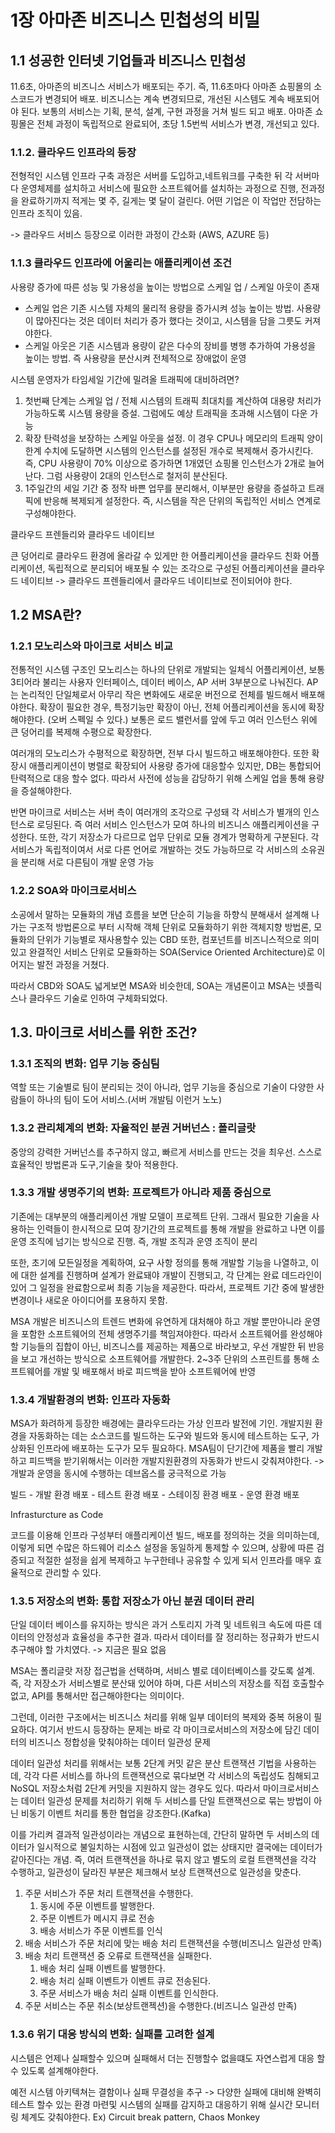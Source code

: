 # 1장 아마존 비즈니스 민첩성의 비밀

## 1.1 성공한 인터넷 기업들과 비즈니스 민첩성

11.6초, 아마존의 비즈니스 서비스가 배포되는 주기. 즉, 11.6초마다 아마존 쇼핑몰의 소스코드가 변경되어 배포. 비즈니스는 계속 변경되므로, 개선된 시스템도 계속 배포되어야 된다. 보통의 서비스는 기획, 분석, 설계, 구현 과정을 거쳐 빌드 되고 배포. 아마존 쇼핑몰은 전체 과정이 독립적으로 완료되어, 초당 1.5번씩 서비스가 변경, 개선되고 있다. 

### 1.1.2. 클라우드 인프라의 등장

전형적인 시스템 인프라 구축 과정은 서버를 도입하고,네트워크를 구축한 뒤 각 서버마다 운영체제를 설치하고 서비스에 필요한 소프트웨어를 설치하는 과정으로 진행, 전과정을 완료하기까지 적게는 몇 주, 길게는 몇 달이 걸린다. 어떤 기업은 이 작업만 전담하는 인프라 조직이 있음. 

-&gt; 클라우드 서비스 등장으로 이러한 과정이 간소화 \(AWS, AZURE 등\)

### 1.1.3 클라우드 인프라에 어울리는 애플리케이션 조건

사용량 증가에 따른 성능 및 가용성을 높이는 방법으로 스케일 업 / 스케일 아웃이 존재

* 스케일 업은 기존 시스템 자체의 물리적 용량을 증가시켜 성능 높이는 방법. 사용량이 많아진다는 것은 데이터 처리가 증가 했다는 것이고, 시스템을 담을 그릇도 커져야한다.
* 스케일 아웃은 기존 시스템과 용량이 같은 다수의 장비를 병행 추가하여 가용성을 높이는 방법. 즉 사용량을 분산시켜 전체적으로 장애없이 운영

시스템 운영자가 타임세일 기간에 밀려올 트래픽에 대비하려면?

1. 첫번째 단계는 스케일 업 / 전체 시스템의 트래픽 최대치를 계산하여 대용량 처리가 가능하도록 시스템 용량을 증설. 그럼에도 예상 트래픽을 초과해 시스템이 다운 가능
2. 확장 탄력성을 보장하는 스케일 아웃을 설정. 이 경우 CPU나 메모리의 트래픽 양이 한계 수치에 도달하면 시스템의 인스턴스를 설정된 개수로 복제해서 증가시킨다. 즉, CPU 사용량이 70% 이상으로 증가하면 1개였던 쇼핑몰 인스턴스가 2개로 늘어난다. 그럼 사용량이 2대의 인스턴스로 철저히 분산된다. 
3. 1주일간의 세일 기간 중 정작 바쁜 업무를 분리해서, 이부분만 용량을 증설하고 트래픽에 반응해 복제되게 설정한다. 즉, 시스템을 작은 단위의 독립적인 서비스 연계로 구성해야한다. 

클라우드 프렌들리와 클라우드 네이티브

큰 덩어리로 클라우드 환경에 올라갈 수 있게만 한 어플리케이션을 클라우드 친화 어플리케이션, 독립적으로 분리되어 배포될 수 있는 조각으로 구성된 어플리케이션을 클라우드 네이티브 -&gt; 클라우드 프렌들리에서 클라우드 네이티브로 전이되어야 한다.

## 1.2 MSA란?

### 1.2.1 모노리스와 마이크로 서비스 비교

전통적인 시스템 구조인 모노리스는 하나의 단위로 개발되는 일체식 어플리케이션, 보통 3티어라 불리는 사용자 인터페이스, 데이터 베이스, AP 서버 3부분으로 나눠진다. AP 는 논리적인 단일체로서 아무리 작은 변화에도 새로운 버전으로 전체를 빌드해서 배포해야한다. 확장이 필요한 경우, 특정기능만 확장이 아닌, 전체 어플리케이션을 동시에 확장해야한다. \(오버 스펙일 수 있다.\) 보통은 로드 밸런서를 앞에 두고 여러 인스턴스 위에 큰 덩어리를 복제해 수평으로 확장한다.

여러개의 모노리스가 수평적으로 확장하면, 전부 다시 빌드하고 배포해야한다. 또한 확장시 애플리케이션이 병렬로 확장되어 사용량 증가에 대응할수 있지만, DB는 통합되어 탄력적으로 대응 할수 없다. 따라서 사전에 성능을 감당하기 위해 스케일 업을 통해 용량을 증설해야한다. 

반면 마이크로 서비스는 서버 측이 여러개의 조각으로 구성돼 각 서비스가 별개의 인스턴스로 로딩된다. 즉 여러 서비스 인스턴스가 모여 하나의 비즈니스 애플리케이션을 구성한다. 또한, 각기 저장소가 다르므로 업무 단위로 모듈 경계가 명확하게 구분된다. 각 서비스가 독립적이여서 서로 다른 언어로 개발하는 것도 가능하므로 각 서비스의 소유권을 분리해 서로 다른팀이 개발 운영 가능

### 1.2.2 SOA와 마이크로서비스

소공에서 말하는 모듈화의 개념 흐름을 보면 단순히 기능을 하향식 분해새서 설계해 나가는 구조적 방법론으로 부터 시작해 객체 단위로 모듈화하기 위한 객체지향 방법론, 모듈화의 단위가 기능별로 재사용할수 있는 CBD 또한, 컴포넌트를 비즈니스적으로 의미있고 완결적인 서비스 단위로 모듈화하는 SOA\(Service Oriented Architecture\)로 이어지는 발전 과정을 거쳤다.

따라서 CBD와 SOA도 넓게보면 MSA와 비슷한데, SOA는 개념론이고 MSA는 넷플릭스나 클라우드 기술로 인하여 구체화되었다.

## 1.3. 마이크로 서비스를 위한 조건?

### 1.3.1 조직의 변화: 업무 기능 중심팀

역할 또는 기술별로 팀이 분리되는 것이 아니라, 업무 기능을 중심으로 기술이 다양한 사람들이 하나의 팀이 도어 서비스.\(서버 개발팀 이런거 노노\) 

### 1.3.2 관리체계의 변화: 자율적인 분권 거버넌스 : 폴리글랏

중앙의 강력한 거버넌스를 추구하지 않고, 빠르게 서비스를 만드는 것을 최우선. 스스로 효율적인 방법론과 도구,기술을 찾아 적용한다. 

### 1.3.3 개발 생명주기의 변화: 프로젝트가 아니라 제품 중심으로

기존에는 대부분의 애플리케이션 개발 모델이 프로젝트 단위. 그래서 필요한 기술을 사용하는 인력들이 한시적으로 모여 장기간의 프로젝트를 통해 개발을 완료하고 나면 이를 운영 조직에 넘기는 방식으로 진행. 즉, 개발 조직과 운영 조직이 분리

또한, 초기에 모든일정을 계획하여, 요구 사항 정의를 통해 개발할 기능을 나열하고, 이에 대한 설계를 진행하며 설계가 완료돼야 개발이 진행되고, 각 단계는 완료 데드라인이 있어 그 일정을 완료함으로써 최종 기능을 제공한다. 따라서, 프로젝트 기간 중에 발생한 변경이나 새로운 아이디어를 포용하지 못함.

MSA 개발은 비즈니스의 트렌드 변화에 유연하게 대처해야 하고 개발 뿐만아니라 운영을 포함한 소프트웨어의 전체 생명주기를 책임져야한다. 따라서 소프트웨어를 완성해야할 기능들의 집합이 아닌, 비즈니스를 제공하는 제품으로 바라보고, 우선 개발한 뒤 반응을 보고 개선하는 방식으로 소프트웨어를 개발한다. 2~3주 단위의 스프린트를 통해 소프트웨어를 개발 및 배포해서 바로 피드백을 받아 소프트웨어에 반영

### 1.3.4 개발환경의 변화: 인프라 자동화

MSA가 화려하게 등장한 배경에는 클라우드라는 가상 인프라 발전에 기인. 개발지원 환경을 자동화하는 데는 소스코드를 빌드하는 도구와 빌드와 동시에 테스트하는 도구, 가상화된 인프라에 배포하는 도구가 모두 필요하다. MSA팀이 단기간에 제품을 빨리 개발하고 피드백을 받기위해서는 이러한 개발지원환경의 자동화가 반드시 갖춰져야한다. -&gt; 개발과 운영을 동시에 수행하는 데브옵스를 궁극적으로 가능

빌드 - 개발 환경 배포 - 테스트 환경 배포 - 스테이징 환경 배포 - 운영 환경 배포

Infrasturcture as Code

코드를 이용해 인프라 구성부터 애플리케이션 빌드, 배포를 정의하는 것을 의미하는데, 이렇게 되면 수많은 하드웨어 리소스 설정을 동일하게 통제할 수 있으며, 상황에 따른 검증되고 적절한 설정을 쉽게 복제하고 누구한테나 공유할 수 있게 되서 인프라를 매우 효율적으로 관리할 수 있다.  

### 1.3.5 저장소의 변화: 통합 저장소가 아닌 분권 데이터 관리

단일 데이터 베이스를 유지하는 방식은 과거 스토리지 가격 및 네트워크 속도에 따른 데이터의 안정성과 효율성을 추구한 결과. 따라서 데이터를 잘 정리하는 정규화가 반드시 추구해야 할 가치였다. -&gt; 지금은 필요 없음

MSA는 폴리글랏 저장 접근법을 선택하며, 서비스 별로 데이터베이스를 갖도록 설계. 즉, 각 저장소가 서비스별로 분산돼 있어야 하며, 다른 서비스의 저장소를 직접 호출할수 없고, API를 통해서만 접근해야한다는 의미이다. 

그런데, 이러한 구조에서는 비즈니스 처리를 위해 일부 데이터의 복제와 중복 허용이 필요하다. 여기서 반드시 등장하는 문제는 바로 각 마이크로서비스의 저장소에 담긴 데이터의 비즈니스 정합성을 맞춰야하는 데이터 일관성 문제

데이터 일관성 처리를 위해서는 보통 2단계 커밋 같은 분산 트랜잭션 기법을 사용하는데, 각각 다른 서비스를 하나의 트랜잭션으로 묶다보면 각 서비스의 독립성도 침해되고 NoSQL 저장소처럼 2단계 커밋을 지원하지 않는 경우도 있다. 따라서 마이크로서비스는 데이터 일관성 문제를 처리하기 위해 두 서비스를 단일 트랜잭션으로 묶는 방법이 아닌 비동기 이벤트 처리를 통한 협업을 강조한다.\(Kafka\)

이를 가리켜 결과적 일관성이라는 개념으로 표현하는데, 간단히 말하면 두 서비스의 데이터가 일시적으로 불일치하는 시점에 있고 일관성이 없는 상태지만 결국에는 데이터가 같아진다는 개념. 즉, 여러 트랜잭션을 하나로 묶지 않고 별도의 로컬 트랜잭션을 각각 수행하고, 일관성이 달라진 부분은 체크해서 보상 트랜잭션으로 일관성을 맞춘다.

1. 주문 서비스가 주문 처리 트랜잭션을 수행한다.
   1. 동시에 주문 이벤트를 발행한다.
   2. 주문 이벤트가 메시지 큐로 전송
   3. 배송 서비스가 주문 이벤트를 인식
2. 배송 서비스가 주문 처리에 맞는 배송 처리 트랜잭션을 수행\(비즈니스 일관성 만족\)
3. 배송 처리 트랜잭션 중 오류로 트랜잭션을 실패한다.
   1. 배송 처리 실패 이벤트를 발행한다.
   2. 배송 처리 실패 이벤트가 이벤트 큐로 전송된다.
   3. 주문 서비스가 배송 처리 실패 이벤트를 인식한다.
4. 주문 서비스는 주문 취소\(보상트랜젝션\)을 수행한다.\(비즈니스 일관성 만족\)

### 1.3.6 위기 대응 방식의 변화: 실패를 고려한 설계

시스템은 언제나 실패할수 있으며 실패해서 더는 진행할수 없을떄도 자연스럽게 대응 할수 있도록 설계해야한다. 

예전 시스템 아키텍쳐는 결함이나 실패 무결성을 추구 -&gt; 다양한 실패에 대비해 완벽히 테스트 할수 있는 환경 마련및 시스템의 실패를 감지하고 대응하기 위해 실시간 모니터링 체계도 갖춰야한다. Ex\) Circuit break pattern, Chaos Monkey




